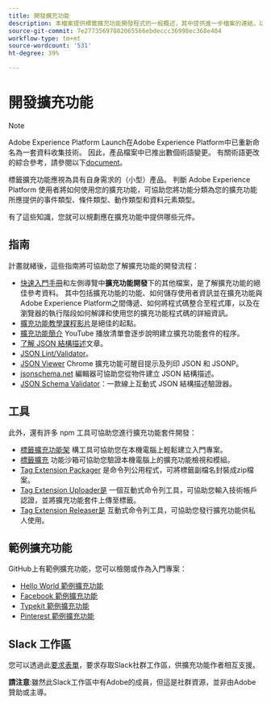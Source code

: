 ```yaml
---
title: 開發擴充功能
description: 本檔案提供標籤擴充功能開發程式的一般概述，其中提供進一步檔案的連結，以取得更詳細的程式。
source-git-commit: 7e27735697882065566ebdeccc36998ec368e404
workflow-type: tm+mt
source-wordcount: '531'
ht-degree: 39%

---
```


# 開發擴充功能

>[!NOTE]
>
>Adobe Experience Platform Launch在Adobe Experience Platform中已重新命名為一套資料收集技術。 因此，產品檔案中已推出數個術語變更。 有關術語更改的綜合參考，請參閱以下[document](../../term-updates.md)。

標籤擴充功能應視為具有自身需求的（小型）產品。 判斷 Adobe Experience Platform 使用者將如何使用您的擴充功能，可協助您將功能分類為您的擴充功能所應提供的事件類型、條件類型、動作類型和資料元素類型。

有了這些知識，您就可以規劃應在擴充功能中提供哪些元件。

## 指南

計畫就緒後，這些指南將可協助您了解擴充功能的開發流程：

* [快速入門手冊](../getting-started.md)和左側導覽中&#x200B;**擴充功能開發**&#x200B;下的其他檔案，是了解擴充功能的絕佳參考資料。 其中包括擴充功能的功能、如何儲存使用者資訊並在擴充功能與Adobe Experience Platform之間傳遞、如何將程式碼整合至程式庫，以及在瀏覽器的執行階段如何解譯和使用您的擴充功能程式碼的詳細資訊。
* [擴充功能教學課程影片](https://youtu.be/rxjtC9o4rl0)是絕佳的起點。
* [擴充功能簡介](https://www.youtube.com/playlist?list=PLOdw8u2F8CIgynzKrPEwCPuDxzHW1WP5m) YouTube 播放清單會逐步說明建立擴充功能套件的程序。
* [了解 JSON 結構描述](https://spacetelescope.github.io/understanding-json-schema/index.html#)文章。
* [JSON Lint/Validator](http://jsonlint.com/)。
* [JSON Viewer](https://chrome.google.com/webstore/detail/json-viewer/gbmdgpbipfallnflgajpaliibnhdgobh) Chrome 擴充功能可醒目提示及列印 JSON 和 JSONP。
* [jsonschema.net](https://jsonschema.net/#/editor) 編輯器可協助您從物件建立 JSON 結構描述。
* [JSON Schema Validator](http://www.jsonschemavalidator.net/)：一款線上互動式 JSON 結構描述驗證器。

## 工具

此外，還有許多 npm 工具可協助您進行擴充功能套件開發：

* [標籤擴充功能架](https://www.npmjs.com/package/@adobe/reactor-scaffold) 構工具可協助您在本機電腦上輕鬆建立入門專案。
* [標籤擴充](https://www.npmjs.com/package/@adobe/reactor-sandbox) 功能沙箱可協助您驗證本機電腦上的擴充功能檢視和模組。
* [Tag Extension Packager](https://www.npmjs.com/package/@adobe/reactor-packager) 是命令列公用程式，可將標籤副檔名封裝成zip檔案。
* [Tag Extension Uploader是](https://www.npmjs.com/package/@adobe/reactor-uploader) 一個互動式命令列工具，可協助您輸入技術帳戶認證，並將擴充功能套件上傳至標籤。
* [Tag Extension Releaser是](https://www.npmjs.com/package/@adobe/reactor-releaser) 互動式命令列工具，可協助您發行擴充功能供私人使用。

## 範例擴充功能

GitHub上有範例擴充功能，您可以檢閱或作為入門專案：

* [Hello World 範例擴充功能](https://github.com/adobe/reactor-helloworld-extension)
* [Facebook 範例擴充功能](https://github.com/Adobe-Marketing-Cloud-Activation/extension-facebookpixel)
* [Typekit 範例擴充功能](https://github.com/jeffchasin/extension-typekit)
* [Pinterest 範例擴充功能](https://github.com/jeffchasin/extension-pinterest)

## Slack 工作區

您可以透過此[要求表單](http://join.launchdevelopers.chat)，要求存取Slack社群工作區，供擴充功能作者相互支援。

**請注意**:雖然此Slack工作區中有Adobe的成員，但這是社群資源，並非由Adobe贊助或主導。
